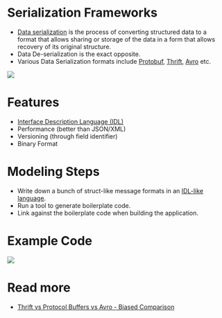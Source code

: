 # Serialization Frameworks
- [Data serialization](https://devopedia.org/data-serialization) is the process of converting structured data to a format that allows sharing or storage of the data in a form that allows recovery of its original structure. 
- Data De-serialization is the exact opposite.
- Various Data Serialization formats include [Protobuf](ProtocolBuffers.md), [Thrift](Thrift.md), [Avro](Avro.md) etc.

![](https://devopedia.org/images/article/155/1595.1550594816.jpg)

# Features
- [Interface Description Language (IDL)](InterfaceDescriptionLanguage.md)
- Performance (better than JSON/XML)
- Versioning (through field identifier)
- Binary Format

# Modeling Steps
- Write down a bunch of struct-like message formats in an [IDL-like language](InterfaceDescriptionLanguage.md).
- Run a tool to generate boilerplate code.
- Link against the boilerplate code when building the application.

# Example Code

![](https://image.slidesharecdn.com/pbvsthriftvsavro-120917080012-phpapp02/75/thrift-vs-protocol-buffers-vs-avro-biased-comparison-23-2048.jpg)

# Read more
- [Thrift vs Protocol Buffers vs Avro - Biased Comparison](https://www.slideshare.net/IgorAnishchenko/pb-vs-thrift-vs-avro)